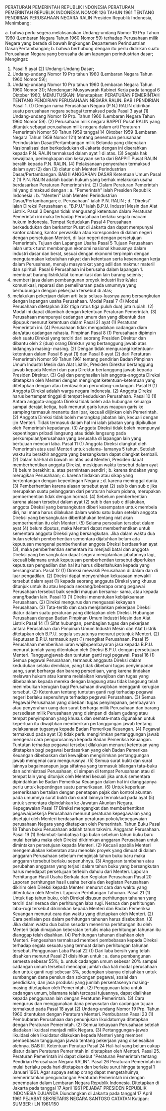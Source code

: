  PERATURAN PEMERINTAH REPUBLIK INDONESIA PERATURAN PEMERINTAH REPUBLIK INDONESIA NOMOR 126 TAHUN 1961 TENTANG PENDIRIAN PERUSAHAAN NEGARA RALIN Presiden Republik Indonesia,
Menimbang:

a. bahwa perlu segera.melaksanakan Undang-undang Nomor 19 Prp Tahun 1960 (Lembaran Negara Tahun 1960 Nomor 59) terhadap Perusahaan milik Negara yang berada di bawah lingkungan Departemen Perindustrian Dasar/Pertambangan;
b. bahwa berhubung dengan itu perlu didirikan suatu Perusahaan Negara yang berusaha dalam lapangan perindustrian dasar;
Mengingat:

1. Pasal 5 ayat (2) Undang-Undang Dasar;
2. Undang-undang Nomor 19 Prp tahun 1960 (Lembaran Negara Tahun 1960 Nomor 59);
3. Undang-undang Nomor 10 Prp tahun 1960 (Lembaran Negara Tahun 1960 Nomor 31); Mendengar: Musyawarah Kabinet Kerja pada tanggal 6 Oktober 1960;
MEMUTUSKAN:
 Menetapkan: PERATURAN PEMERINTAH TENTANG PENDIRIAN PERUSAHAAN NEGARA RALIN.
BAB I PENDIRIAN Pasal 1.
(1) Dengan nama Perusahaan Negara (P.N.) RALIN didirikan suatu perusahaan negara sebagai termaksud pada Pasal 3 ayat (1) Undang-undang Nomor 19 Prp. Tahun 1960 (Lembaran Negara Tahun 1960 Nomor 59).
(2) Perusahaan milik negara BAPPIT Pusat RALIN yang ditunjuk sebagai perusahaan milik negara dalam arti Peraturan Pemerintah Nomor 50 Tahun 1959 tanggal 14 Oktober 1959 (Lembaran Negara Tahun 1959 Nomor 121) tentang penentuan perusahaan Perindustrian Dasar/Pertambangan milik Belanda yang dikenakan Nasionalisasi dan berkedudukan di Jakarta dengan ini diserahkan kepada P.N. RALIN termaksud dalam ayat 1 di atas.
(3) Segala hak kewajiban, perlengkapan dan kekayaan serta dari BAPPIT Pusat RALIN beralih kepada P.N. RALIN.
(4) Pelaksanaan penyerahan termaksud dalam ayat (2) dan (3) diatur oleh Menteri Perindustrian Dasar/Pertambangan.
BAB II ANGGARAN DASAR Ketentuan Umum
Pasal 2
(1) P.N. RALIN adalah badan hukum yang berhak melakukan usaha berdasarkan Peraturan Pemerintah ini.
(2) Dalam Peraturan Pemerintah ini yang dimaksud dengan :
a. "Pemerintah" ialah Presiden Republik Indonesia :
b. "Menteri" ialah Menteri Perindustrian Dasar/Pertambangan;
c. Perusahaan" ialah P.N. RALIN ;
d. "Direksi" ialah Direksi Perusahaan e. "B.P.U." ialah B.P.U. Industri Mesin dan Alat Listrik.
Pasal 3
Dengan tidak mengurangi ketentuan dalam Peraturan Pemerintah ini maka terhadap Perusahaan berlaku segala macam hukum Indonesia. Tempat Kedudukan
Pasal 4
Perusahaan berkedudukan dan berkantor Pusat di Jakarta dan dapat mempunyai kantor cabang, kantor perwakilan atau koresponden di dalam negeri dengan persetujuan Menteri, di luar negeri dengan persetujuan Pemerintah. Tujuan dan Lapangan Usaha
Pasal 5
Tujuan Perusahaan ialah untuk turut membangun ekonomi nasional khususnya dalam industri dasar dan berat, sesuai dengan ekonomi terpimpin dengan mengutamakan kebutuhan rakyat dan ketentuan serta kesenangan kerja dalam Perusahaan, menuju masyarakat yang adil dan makmur materiil dan spirituil.
Pasal 6
Perusahaan ini berusaha dalam lapangan 1. membuat barang listrik/alat komunikasi dan lain barang sejenis ;
2. memberi jasa dalam pembangunan proyek industri listrik/alat komunikasi, reparasi dan pemeliharaan pada umumnya yang berhubungan dengan pekerjaan tersebut di atas;
3. melakukan pekerjaan dalam arti kata seluas-luasnya yang bersangkutan dengan lapangan usaha Perusahaan. Modal
Pasal 7
(1) Modal Perusahaan ditetapkan 332 (tiga ratus tiga puluh dua) juta rupiah.
(2) Modal ini dapat ditambah dengan ketentuan Peraturan Pemerintah.
(3) Perusahaan mempunyai cadangan umum dan yang dibentuk dan dipupuk menurut ketentuan dalam Pasal 21 ayat (1) Peraturan Pemerintah ini.
(4) Perusahaan tidak mengadakan cadangan diam dan/atau cadangan rahasia. Pimpinan
Pasal 8
(1) Perusahaan dipimpin oleh suatu Direksi yang terdiri dari seorang Presiden Direktur dan dibantu oleh 2 (dua) orang Direktur yang bertanggung jawab atas bidangnya masing- masing.
(2) Dengan tidak mengurangi ketentuan-ketentuan dalam Pasal 6 ayat (1) dan Pasal 8 ayat (2) dari Peraturan Pemerintah Nomor 99 Tahun 1961 tentang pendirian Badan Pimpinan Umum Industri Mesin dan Alat Listrik, Presiden Direktur bertanggung jawab kepada Menteri dan para Direktur bertanggung jawab kepada Presiden Direktur.
(3) Gaji dan penghasilan lain anggota-anggota Direksi ditetapkan oleh Menteri dengan mengingat ketentuan-ketentuan yang ditetapkan dengan atau berdasarkan perundang-undangan.
Pasal 9
(1) Anggota Direksi adalah warga negara Indonesia.
(2) Anggota Direksi harus bertempat tinggal di tempat kedudukan Perusahaan.
Pasal 10
(1) Antara anggota-anggota Direksi tidak boleh ada hubungan keluarga sampai derajat ketiga, baik menurut garis lurus maupun garis ke samping termasuk menantu dan ipar, kecuali diijinkan oleh Pemerintah.
(2) Anggota Direksi tidak boleh merangkap jabatan lain, kecuali dengan ijin Menteri. Tidak termasuk dalam hal ini ialah jabatan yang dipikulkan oleh Pemerintah kepadanya.
(3) Anggota Direksi tidak boleh mempunyai kepentingan pribadi langsung atau tidak langsung pada perkumpulan/perusahaan yang berusaha di lapangan lain yang bertujuan mencari laba.
Pasal 11
(1) Anggota Direksi diangkat oleh Pemerintah atas usul Menteri untuk selama- lamanya 5 tahun. Setelah waktu itu berakhir anggota yang bersangkutan dapat diangkat kembali.
(2) Dalam hal-hal di bawah ini atas usul Menteri, Presiden dapat memberhentikan anggota Direksi, meskipun waktu tersebut dalam ayat (1) belum berakhir:
a. atas permintaan sendiri ;
b. karena tindakan yang merugikan Perusahaan;
c. karena tindakan atau sikap yang bertentangan dengan kepentingan Negara ;
d. karena meninggal dunia.
(3) Pemberhentian karena alasan tersebut ayat (2) sub b dan sub c jika merupakan suatu pelanggaran dari peraturan hukum pidana, merupakan pemberhentian tidak dengan hormat.
(4) Sebelum pemberhentian karena alasan tersebut dalam ayat (2) sub b dan sub c dilakukan, anggota Direksi yang bersangkutan diberi kesempatan untuk membela diri, hal mana harus dilakukan dalam waktu satu bulan setelah anggota Direksi yang bersangkutan diberitahukan tentang niat akan pemberhentian itu oleh Menteri.
(5) Selama persoalan tersebut dalam ayat (4) belum diputus, maka Menteri dapat memberhentikan untuk sementara anggota Direksi yang bersangkutan. Jika dalam waktu dua bulan setelah pemberhentian sementara dijatuhkan belum ada keputusan mengenai pemberhentian anggota Direksi berdasarkan ayat (3), maka pemberhentian sementara itu menjadi batal dan anggota Direksi yang bersangkutan dapat segera menjalankan jabatannya lagi, kecuali bilamana untuk keputusan pemberhentian tersebut diperlukan keputusan pengadilan dan hal itu harus diberitahukan kepada yang bersangkutan.
Pasal 12
(1) Direksi mewakili Perusahaan di dalam dan di luar pengadilan.
(2) Direksi dapat menyerahkan kekuasaan mewakili tersebut dalam ayat (1) kepada seorang anggauta Direksi yang khusus ditunjuk untuk itu atau kepada seorang/beberapa orang pegawai Perusahaan tersebut baik sendiri maupun bersama- sama, atau kepada orang/badan lain.
Pasal 13
(1) Direksi menentukan kebijaksanaan Perusahaan.
(2) Direksi mengurus dan menguasai kekayaan Perusahaan.
(3) Tata-tertib dan cara menjalankan pekerjaan Direksi diatur dalam suatu peraturan yang ditetapkan oleh Direksi. Hubungan Perusahaan dengan Badan Pimpinan Umum Industri Mesin dan Alat Listrik
Pasal 14
(1) Sifat hubungan, pembagian tugas dan pekerjaan antara Perusahaan dan Pimpinan Umum Industri Mesin dan Alat Listrik ditetapkan oleh B.P.U. segala sesuatunya menurut petunjuk Menteri.
(2) Keputusan B.P.U. termasuk ayat (1) mengikat Perusahaan.
Pasal 15
Perusahaan memberikan iuran wajib/pembayaran jasa kepada B.P.U. menurut jumlah yang ditentukan oleh Direksi B.P.U. dengan persetujuan Menteri. Tanggungjawab dan tuntutan ganti rugi pegawai.
Pasal 16
(1) Semua pegawai Perusahaan, termasuk anggauta Direksi dalam kedudukan selaku demikian, yang tidak dibebani tugas penyimpanan uang, surat berharga dan barang persediaan, yang karena tindakan melawan hukum atau karena melalaikan kewajiban dan tugas yang dibebankan kepada mereka dengan langsung atau tidak langsung telah menimbulkan kerugian bagi Perusahaan diwajibkan mengganti kerugian tersebut.
(2) Ketentuan tentang tuntutan ganti rugi terhadap pegawai negeri berlaku sepenuhnya terhadap pegawai Perusahaan.
(3) Semua Pegawai Perusahaan yang dibebani tugas penyimpanan, pembayaran atau penyerahan uang dan surat berharga milik Perusahaan dan barang persediaan milik Perusahaan yang disimpan di dalam gudang atau tempat penyimpanan yang khusus dan semata-mata digunakan untuk keperluan itu diwajibkan memberikan pertanggungan jawab tentang pelaksanaan tugasnya kepada Badan Pemeriksa Keuangan.
(4) Pegawai termaksud pada ayat (3) tidak perlu mengirimkan pertanggungan jawab mengenai cara pengurusannya kepada Badan Pemeriksa Keuangan. Tuntutan terhadap pegawai tersebut dilakukan menurut ketentuan yang ditetapkan bagi pegawai berdasarkan yang oleh Badan Pemeriksa Keuangan dibebaskan dari kewajiban mengirimkan pertanggungan jawab mengenai cara mengurusnya.
(5) Semua surat bukti dan surat lainnya bagaimanapun juga sifatnya yang termasuk bilangan tata-buku dan administrasi Perusahaan, di simpan di tempat Perusahaan atau di tempat lain yang ditunjuk oleh Menteri kecuali jika untuk sementara dipindahkan ke Badan Pemeriksa Keuangan dalam hal ini dianggapnya perlu untuk kepentingan suatu pemeriksaan.
(6) Untuk keperluan pemeriksaan bertalian dengan penetapan pajak dan kontrol akuntan pada umumnya surat bukti dan surat lainnya termaksud pada ayat (5) untuk sementara dipindahkan ke Jawatan Akuntan Negara. Kepegawaian
Pasal 17
Direksi mengangkat dan memberhentikan pegawai/pekerja Perusahaan menurut peraturan kepegawaian yang disetujui oleh Menteri berdasarkan peraturan pokok/kepegawaian perusahaan Negara yang ditetapkan oleh Pemerintah. Tahun Buku
Pasal 18
Tahun buku Perusahaan adalah tahun takwim. Anggaran Perusahaan.
Pasal 19
(1) Selambat-lambatnya tiga bulan sebelum tahun buku baru mulai berlaku maka oleh Direksi dikirimkan anggaran Perusahaan untuk dimintakan persetujuan kepada Menteri.
(2) Kecuali apabila Menteri mengemukakan keberatan atau menolak proyek yang dimuat di dalam anggaran Perusahaan sebelum menginjak tahun buku baru maka anggaran tersebut berlaku sepenuhnya.
(3) Anggaran tambahan atau perubahan anggaran yang terjadi dalam tahun buku yang bersangkutan harus mendapat persetujuan terlebih dahulu dari Menteri. Laporan Perhitungan Hasil Usaha Berkala dan Kegiatan Perusahaan
Pasal 20
Laporan perhitungan hasil usaha berkala dan kegiatan Perusahaan dikirim oleh Direksi kepada Menteri menurut cara dan waktu yang ditentukan oleh Menteri. Laporan Perhitungan Tahunan.
Pasal 21
(1) Untuk tiap tahun buku, oleh Direksi disusun perhitungan tahunan yang terdiri dari neraca dan perhitungan laba rugi. Neraca dan perhitungan laba-rugi tersebut dikirimkan kepada Menteri dan Badan Pemeriksa Keuangan menurut cara dan waktu yang ditetapkan oleh Menteri.
(2) Cara penilaian pos dalam perhitungan tahunan harus disebutkan.
(3) Jika dalam waktu dua bulan sesudah menerima perhitungan itu oleh Menteri tidak dimajukan keberatan tertulis maka perhitungan tahunan itu dianggap telah disahkan.
(4) Perhitungan tahunan disahkan oleh Menteri. Pengesahan termaksud memberi pembebasan kepada Direksi terhadap segala sesuatu yang termuat dalam perhitungan tahunan tersebut. Penggunaan Laba
Pasal 22
(1) Dari laba bersih yang telah disahkan menurut Pasal 21 disisihkan untuk :
a. dana pembangunan semesta sebesar 55%;
b. untuk cadangan umum sebesar 20% sampai cadangan umum tersebut mencapai jumlah dua kali modal perusahaan dan untuk ganti rugi sebesar 3%, sedangkan sisanya dipisahkan untuk sumbangan dana pensiun dan sokongan pegawai, sosial dan pendidikan, dan jasa produksi yang jumlah persentasenya masing-masing ditetapkan oleh Pemerintah.
(2) Penggunaan laba untuk cadangan umum, bilamana telah tercapai tujuannya, dapat dialihkan kepada penggunaan lain dengan Peraturan Pemerintah.
(3) Cara mengurus dan menggunakan dana penyusutan dan cadangan tujuan termaksud pada Pasal 18 ayat (2) Undang-undang Nomor 19 Prp. Tahun 1960 ditentukan dengan Peraturan Menteri. Pembubaran
Pasal 23
(1) Pembubaran Perusahaan dan penunjukan likuidaturnya ditetapkan dengan Peraturan Pemerintah.
(2) Semua kekayaan Perusahaan setelah diadakan likuidasi menjadi milik Negara.
(3) Pertanggungan-jawab likuidasi oleh likuidatur dilakukan kepada Menteri yang memberi pembebasan tanggungan jawab tentang pekerjaan yang diselesaikan olehnya. BAB III. Ketentuan Penutup
Pasal 24
Hal-hal yang belum cukup diatur dalam Peraturan Pemerintah ini ditetapkan oleh Menteri. Pasal 25. Peraturan Pemerintah ini dapat disebut "Peraturan Pemerintah tentang Pendirian Perusahaan Negara RALIN". Pasal 26 Peraturan Pemerintah ini mulai berlaku pada hari ditetapkan dan berlaku surut hingga tanggal 1 Januari 1961. Agar supaya setiap orang dapat mengetahuinya, memerintahkan pengundangan Peraturan Pemerintah ini dengan penempatan dalam Lembaran Negara Republik Indonesia. Ditetapkan di Jakarta pada tanggal 17 April 1961 PEJABAT PRESIDEN REPUBLIK INDONESIA DJUANDA Diundangkan di Jakarta pada tanggal 17 April 1961 PEJABAT SEKRETARIS NEGARA SANTOSO CATATAN Kutipan: SUMBER : LN 1961/150
